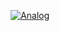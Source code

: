 <p align="center">
  <a href="#">
    <img alt="Analog" src="https://cdn.discordapp.com/attachments/762378948566319136/1004125411673911426/analog_logo..svg"/>
  </a>
</p>
